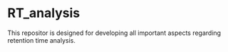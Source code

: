 # RT_analysis
This repositor is designed for developing all important aspects regarding retention time analysis.
